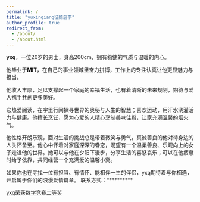 ```yaml
---
permalink: /
title: "yuxinqiang征婚启事"
author_profile: true
redirect_from: 
  - /about/
  - /about.html
---
```




**yxq**，一位20岁的男士，身高200cm，拥有稳健的气质与温暖的内心。

他毕业于**MIT**，在自己的事业领域里奋力拼搏，工作上的专注认真让他更显魅力与担当。

他收入丰厚，足以支撑起一个家庭的幸福生活，也有着清晰的未来规划，期待与爱人携手共创更多美好。
 
 它热爱阅读，在字里行间探寻世界的奥秘与人生的智慧；喜欢运动，用汗水浇灌活力与健康。他擅长烹饪，愿为心爱的人精心烹制美味佳肴，让家充满温馨的烟火气。

他性格开朗乐观，面对生活的挑战总是带着微笑与勇气，真诚善良的他对待身边的人关怀备至。他心中怀着对家庭深深的眷恋，渴望有一个温柔善良、乐观向上的女子走进他的世界。她可以与他在夕阳下漫步，分享生活的喜怒哀乐；可以在他疲惫时给予依靠，共同经营一个充满爱的温馨小窝。

如果你也在寻找一位有担当、有情怀、能相伴一生的伴侣，yxq期待着与你相遇，开启属于你们的浪漫爱情篇章。
联系方式：**********

[yxq荣获数学竞赛二等奖](https://m.baidu.com/from=1012852q/bd_page_type=1/ssid=0/uid=1732713694246_63/pu=usm@2,sz@1320_1004,ta@iphone_2_15.0_11_18.4/baiduid=C0CD3304A124B96B6BF01CF50751B288/w=0_10_/t=iphone/l=1/tc?clk_type=1&vit=osres&l=1&baiduid=C0CD3304A124B96B6BF01CF50751B288&t=iphone&ref=www_iphone&from=1012852q&ssid=0&lid=8068774859696548604&bd_page_type=1&pu=usm@2,sz@1320_1004,ta@iphone_2_15.0_11_18.4&order=7&fm=alop&isAtom=1&waplogo=1&clk_info=%7B%22tplname%22:%22www_index%22,%22srcid%22:1599,%22jumpType%22:%22%22,%22urlsign%22:%223453602818297018176%22,%22t%22:1732713888555,%22xpath%22:%22div-div-article%28sc_ala%29-section-div-div%28title%29-div-div-p-span-span-span%22%7D&dict=-1&otn=1&is_baidu=0&tj=www_index_7_0_10_title&m=8&cltj=normal_title&asres=1&phoneos=bd_search_iphone&title=2024%E5%B9%B4%E5%A4%A9%E6%B4%A5%E5%B8%82%E6%99%AE%E9%80%9A%E9%AB%98%E6%A0%A1%E5%A4%A7%E5%AD%A6%E6%95%B0%E5%AD%A6%E7%AB%9E%E8%B5%9B%E8%8E%B7%E5%A5%96%E5%90%8D%E5%8D%95&wd=&eqid=6ffa0bfc14d0aafc1000000367471cde&w_qd=IlPT2AEptyoA_yk57AcbzuWx35JSb7QnsE9Xov8VveC&bdver=2_1&tcplug=1&sec=43309&di=e11acf66ca115131&bdenc=1&nsrc=NQFEQeMLvBgls2%2bGYWotwwS9rmwZ8QoME4SKfmpyWkX3Bs2pdvYC6HBruDvYL1Xq%2bF7uo2id%2bKDFJAeA9QM4QRRwGbp/S9VKrXTwN69miWC0lQjyMCGPMxP4MzqEedHJUDU%2bSuGEtJ5MEHahgv3HvAqnB1xkrynkK9z6DuIifPG2WGcpaljq8ePu6a4mZiXQ&ck0=616&ck1=61&ck2=311&ck3=360&ck6=1&ck7=353&ala_anti=ck0@616,ck1@61,ck7@353)
